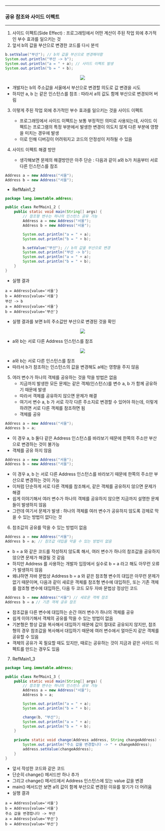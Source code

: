 -----
### 공유 참조와 사이드 이펙트
------
1. 사이드 이펙트(Side Effect) : 프로그래밍에서 어떤 계산이 주된 작업 외에 추가적인 부수 효과를 일으키는 것
2. 앞서 b의 값을 부산으로 변경한 코드를 다시 분석
```java
b.setValue("부산"); // b의 값을 부산으로 변경해야함
System.out.println("부산 -> b");
System.out.println("a = " + a); // 사이드 이펙트 발생
System.out.println("b = " + b);
```

<div align="center">
<img src="https://github.com/user-attachments/assets/21707e67-b8e9-473f-b684-b8752ded25f9">
</div>

   - 개발자는 b의 주소값을 서울에서 부산으로 변경할 의도로 값 변경을 시도
   - 하지만 a, b 는 같은 인스턴스를 참조 : 따라서 a의 값도 함께 부산으로 변경되어 버림

3. 이렇게 주된 작업 외에 추가적인 부수 효과를 일으키는 것을 사이드 이펙트
   - 프로그래밍에서 사이드 이펙트는 보통 부정적인 의미로 사용되는데, 사이드 이펙트는 프로그램의 특정 부분에서 발생한 변경이 의도치 않게 다른 부분에 영향을 미치는 경우에 발생
   - 이로 인해 디버깅이 어려워지고 코드의 안정성이 저하될 수 있음

4. 사이드 이펙트 해결 방안
   - 생각해보면 문제의 해결방안은 아주 단순 : 다음과 같이 a와 b가 처음부터 서로 다른 인스턴스를 참조
```java
Address a = new Address("서울");
Address b = new Address("서울");
```
   - RefMain1_2
```java
package lang.immutable.address;

public class RefMain1_2 {
    public static void main(String[] args) {
        // 참조형 변수는 하나의 인스턴스 공유 가능
        Address a = new Address("서울");
        Address b = new Address("서울");

        System.out.println("a = " + a);
        System.out.println("b = " + b);

        b.setValue("부산"); // b의 값을 부산으로 변경
        System.out.println("부산 -> b");
        System.out.println("a = " + a);
        System.out.println("b = " + b);
    }
}
```
   - 실행 결과
```
a = Address{value='서울'}
b = Address{value='서울'}
부산 -> b
a = Address{value='서울'}
b = Address{value='부산'}
```
  - 실행 결과를 보면 b의 주소값만 부산으로 변경된 것을 확인

<div align="center">
<img src="https://github.com/user-attachments/assets/c549dddf-78f7-455e-8ba6-f37398fa372b">
</div>

  - a와 b는 서로 다른 Address 인스턴스를 참조

<div align="center">
<img src="https://github.com/user-attachments/assets/d620cdaf-77a3-4d6f-8159-2addfe1f2aab">
</div>

  - a와 b는 서로 다른 인스턴스를 참조
  - 따라서 b가 참조하는 인스턴스의 값을 변경해도 a에는 영향을 주지 않음

5. 여러 변수가 하나의 객체를 공유하는 것을 막을 방법은 없음
   - 지금까지 발생한 모든 문제는 같은 객체(인스턴스)를 변수 a, b 가 함께 공유하기 때문에 발생
   - 따라서 객체를 공유하지 않으면 문제가 해결
   - 여기서 변수 a, b 가 서로 각각 다른 주소지로 변경할 수 있어야 하는데, 이렇게 하려면 서로 다른 객체를 참조하면 됨
   - 객체를 공유
```java
Address a = new Address("서울");
Address b = a;
```
   - 이 경우 a, b 둘다 같은 Address 인스턴스를 바라보기 때문에 한쪽의 주소만 부산으로 변경하는 것이 불가능
   - 객체를 공유 하지 않음
```java
Address a = new Address("서울");
Address b = new Address("서울");
```
   - 이 경우 a, b 는 서로 다른 Address 인스턴스를 바라보기 때문에 한쪽의 주소만 부산으로 변경하는 것이 가능
   - 이처럼 단순하게 서로 다른 객체를 참조해서, 같은 객체를 공유하지 않으면 문제가 해결
   - 쉽게 이야기해서 여러 변수가 하나의 객체를 공유하지 않으면 지금까지 설명한 문제들이 발생하지 않음  
   - 그런데 여기서 문제가 발생 : 하나의 객체를 여러 변수가 공유하지 않도록 강제로 막을 수 있는 방법이 없다는 것

6. 참조값의 공유를 막을 수 있는 방법이 없음
```java
Address a = new Address("서울");
Address b = a; // 참조값 대입을 막을 수 있는 방법이 없음
```
   - b = a 와 같은 코드를 작성하지 않도록 해서, 여러 변수가 하나의 참조값을 공유하지 않으면 문제가 해결될 것 같음
   - 하지만 Address 를 사용하는 개발자 입장에서 실수로 b = a 라고 해도 아무런 오류가 발생하지 않음
   - 왜냐하면 자바 문법상 Address b = a 와 같은 참조형 변수의 대입은 아무런 문제가 없기 때문이며, 다음과 같이 새로운 객체를 참조형 변수에 대입하든, 또는 기존 객체를 참조형 변수에 대입하든, 다음 두 코드 모두 자바 문법상 정상인 코드
```java
Address b = new Address("서울") // 새로운 객체 참조
Address b = a // 기존 객체 공유 참조
```
   - 참조값을 다른 변수에 대입하는 순간 여러 변수가 하나의 객체를 공유
   - 쉽게 이야기해서 객체의 공유를 막을 수 있는 방법이 없음
   - 기본형은 항상 값을 복사해서 대입하기 때문에 값이 절대로 공유되지 않지만, 참조형의 경우 참조값을 복사해서 대입하기 때문에 여러 변수에서 얼마든지 같은 객체를 공유할 수 있음
   - 객체의 공유가 꼭 필요할 때도 있지만, 때로는 공유하는 것이 지금과 같은 사이드 이펙트를 만드는 경우도 있음

7. RefMain1_3
```java
package lang.immutable.address;

public class RefMain1_3 {
    public static void main(String[] args) {
        // 참조형 변수는 하나의 인스턴스 공유 가능
        Address a = new Address("서울");
        Address b = a;

        System.out.println("a = " + a);
        System.out.println("b = " + b);

        change(b, "부산");
        System.out.println("a = " + a);
        System.out.println("b = " + b);
    }
    
    private static void change(Address address, String changeAddress) {
        System.out.println("주소 값을 변경합니다 -> " + changeAddress);
        address.setValue(changeAddress);
    }
}
```
   - 앞서 작성한 코드와 같은 코드
   - 단순히 change() 메서드만 하나 추가
   - 그리고 change() 메서드에서 Address 인스턴스에 있는 value 값을 변경
   - main() 메서드만 보면 a의 값이 함께 부산으로 변경된 이유를 찾기가 더 어려움
   - 실행 결과
```
a = Address{value='서울'}
b = Address{value='서울'}
주소 값을 변경합니다 -> 부산
a = Address{value='부산'}
b = Address{value='부산'}
```
